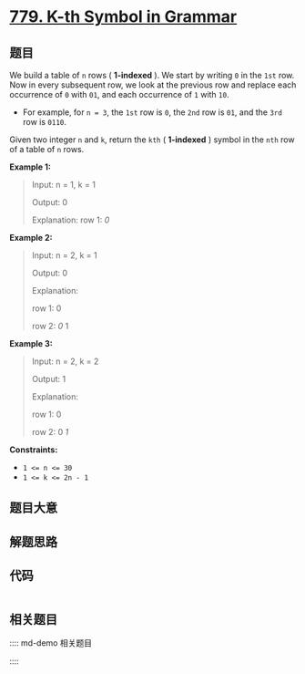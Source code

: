 # [779. K-th Symbol in Grammar](https://leetcode.com/problems/k-th-symbol-in-grammar/)

## 题目

We build a table of `n` rows ( **1-indexed** ). We start by writing `0` in the
`1st` row. Now in every subsequent row, we look at the previous row and
replace each occurrence of `0` with `01`, and each occurrence of `1` with
`10`.

  * For example, for `n = 3`, the `1st` row is `0`, the `2nd` row is `01`, and the `3rd` row is `0110`.

Given two integer `n` and `k`, return the `kth` ( **1-indexed** ) symbol in
the `nth` row of a table of `n` rows.



**Example 1:**

> Input: n = 1, k = 1
> 
> Output: 0
> 
> Explanation: row 1: _0_

**Example 2:**

> Input: n = 2, k = 1
> 
> Output: 0
> 
> Explanation: 
> 
> row 1: 0
> 
> row 2: _0_ 1

**Example 3:**

> Input: n = 2, k = 2
> 
> Output: 1
> 
> Explanation: 
> 
> row 1: 0
> 
> row 2: 0 _1_

**Constraints:**

  * `1 <= n <= 30`
  * `1 <= k <= 2n - 1`


## 题目大意

## 解题思路

## 代码

```javascript

```

## 相关题目

:::: md-demo 相关题目

::::
